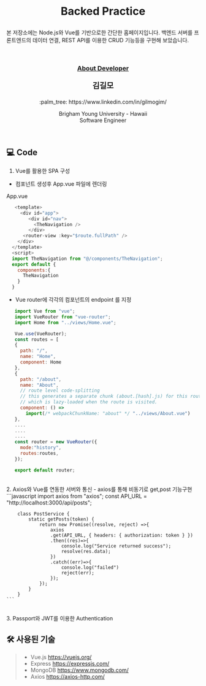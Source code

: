 # <p align="center"> Backed Practice</p>

<p>
본 저장소에는 Node.js와 Vue를 기반으로한 간단한 홈페이지입니다. 백엔드 서버를 프론트엔드의 데이터 연결, REST API를 이용한 CRUD 기능등을 구현해 보았습니다. 
</p>
<br/>


### <p align="center" style="text-decoration:underline">About Developer</p>

**<p align="center" style="font-size:15pt">김길모</p>**
<p align="center">:palm_tree: https://www.linkedin.com/in/gilmogim/ </p>
<p align="center">
Brigham Young University - Hawaii<br/>
Software Engineer<br/>
</p>
<br/>

## :computer: Code

1. Vue를 활용한 SPA 구성
  
  - 컴포넌트 생성후 App.vue 파일에 렌더링  
  
  App.vue
  ```javascript
     <template>
       <div id="app">
          <div id="nav">
            <TheNavigation />
          </div>
        <router-view :key="$route.fullPath" />
      </div>
    </template>
    <script>
    import TheNavigation from "@/components/TheNavigation";
    export default {
      components:{
        TheNavigation
      }
    }
   ```
   - Vue router에 각각의 컴포넌트의 endpoint 를 지정
   ```javascript
      import Vue from "vue";
      import VueRouter from "vue-router";
      import Home from "../views/Home.vue";

      Vue.use(VueRouter);
      const routes = [
      {
        path: "/",
        name: "Home",
        component: Home
      },
      {
        path: "/about",
        name: "About",
        // route level code-splitting
        // this generates a separate chunk (about.[hash].js) for this route
        // which is lazy-loaded when the route is visited.
        component: () =>
          import(/* webpackChunkName: "about" */ "../views/About.vue")
      },
      ....
      ....
      ....
      const router = new VueRouter({
        mode:"history",
        routes:routes,
      });

      export default router;
   ```
   
<br/>
2. Axios와 Vue를 연동한 서버와 통신
  - axios를 통해 비동기로 get,post 기능구현
    ```javascript
        import axios from "axios";
        const API_URL = "http://localhost:3000/api/posts";

        class PostService {
            static getPosts(token) {
                return new Promise((resolve, reject) =>{
                    axios
                    .get(API_URL, { headers: { authorization: token } })
                    .then((res)=>{
                        console.log("Service returned success");
                        resolve(res.data);
                    })
                    .catch((err)=>{
                        console.log("failed")
                        reject(err);
                    });
                });
            }
        }
    ```
    
<br/>
3. Passport와 JWT를 이용한 Authentication


## :hammer_and_wrench: 사용된 기술
> + Vue.js https://vuejs.org/
> + Express https://expressjs.com/
> + MongoDB https://www.mongodb.com/
> + Axios https://axios-http.com/

<br/>
